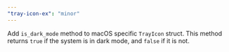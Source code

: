 ```yaml
---
"tray-icon-ex": "minor"
---
```


Add `is_dark_mode` method to macOS specific `TrayIcon` struct. This method returns `true` if the system is in dark mode, and `false` if it is not.